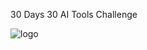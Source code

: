 30 Days 30 AI Tools Challenge 

![logo](https://github.com/user-attachments/assets/0675d0e8-0153-4040-b6b5-6594761bbef9)
